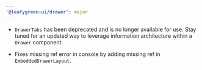 ```yaml
---
'@leafygreen-ui/drawer': major
---
```


- `DrawerTabs` has been deprecated and is no longer available for use. Stay tuned for an updated way to leverage information architecture within a `Drawer` component.

- Fixes missing ref error in console by adding missing ref in `EmbeddedDrawerLayout`.